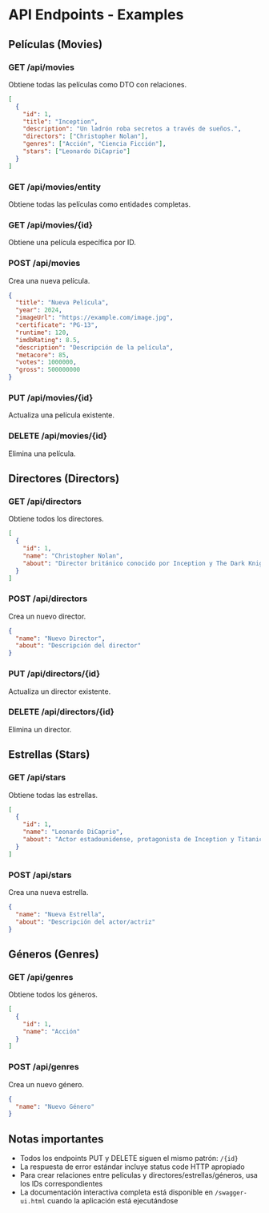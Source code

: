 # API Endpoints - Examples

## Películas (Movies)

### GET /api/movies
Obtiene todas las películas como DTO con relaciones.
```json
[
  {
    "id": 1,
    "title": "Inception",
    "description": "Un ladrón roba secretos a través de sueños.",
    "directors": ["Christopher Nolan"],
    "genres": ["Acción", "Ciencia Ficción"],
    "stars": ["Leonardo DiCaprio"]
  }
]
```

### GET /api/movies/entity
Obtiene todas las películas como entidades completas.

### GET /api/movies/{id}
Obtiene una película específica por ID.

### POST /api/movies
Crea una nueva película.
```json
{
  "title": "Nueva Película",
  "year": 2024,
  "imageUrl": "https://example.com/image.jpg",
  "certificate": "PG-13",
  "runtime": 120,
  "imdbRating": 8.5,
  "description": "Descripción de la película",
  "metacore": 85,
  "votes": 1000000,
  "gross": 500000000
}
```

### PUT /api/movies/{id}
Actualiza una película existente.

### DELETE /api/movies/{id}
Elimina una película.

## Directores (Directors)

### GET /api/directors
Obtiene todos los directores.
```json
[
  {
    "id": 1,
    "name": "Christopher Nolan",
    "about": "Director británico conocido por Inception y The Dark Knight."
  }
]
```

### POST /api/directors
Crea un nuevo director.
```json
{
  "name": "Nuevo Director",
  "about": "Descripción del director"
}
```

### PUT /api/directors/{id}
Actualiza un director existente.

### DELETE /api/directors/{id}
Elimina un director.

## Estrellas (Stars)

### GET /api/stars
Obtiene todas las estrellas.
```json
[
  {
    "id": 1,
    "name": "Leonardo DiCaprio",
    "about": "Actor estadounidense, protagonista de Inception y Titanic."
  }
]
```

### POST /api/stars
Crea una nueva estrella.
```json
{
  "name": "Nueva Estrella",
  "about": "Descripción del actor/actriz"
}
```

## Géneros (Genres)

### GET /api/genres
Obtiene todos los géneros.
```json
[
  {
    "id": 1,
    "name": "Acción"
  }
]
```

### POST /api/genres
Crea un nuevo género.
```json
{
  "name": "Nuevo Género"
}
```

## Notas importantes

- Todos los endpoints PUT y DELETE siguen el mismo patrón: `/{id}`
- La respuesta de error estándar incluye status code HTTP apropiado
- Para crear relaciones entre películas y directores/estrellas/géneros, usa los IDs correspondientes
- La documentación interactiva completa está disponible en `/swagger-ui.html` cuando la aplicación está ejecutándose 